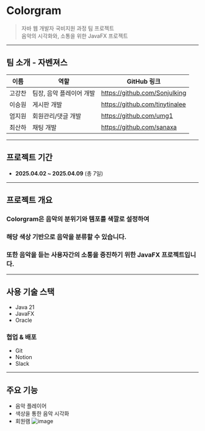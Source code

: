 # Colorgram
> 자바 웹 개발자 국비지원 과정 팀 프로젝트  
> 음악의 시각화와, 소통을 위한 JavaFX 프로젝트  

---

## 팀 소개 - 자벤져스
|  이름  |          역할            |          GitHub 링크           |
|--------|--------------------------|--------------------------------|
| 고강찬 | 팀장, 음악 플레이어 개발 | https://github.com/Sonjulking  |
| 이승원 |       게시판 개발        | https://github.com/tinytinalee |
| 엄지원 |    회원관리/댓글 개발    | https://github.com/umg1        |
| 최산하 |        채팅 개발         | https://github.com/sanaxa      |

---

## 프로젝트 기간
- **2025.04.02 ~ 2025.04.09** (총 7일)

---

## 프로젝트 개요
### **Colorgram**은 음악의 분위기와 템포를 색깔로 설정하여  
### 해당 색상 기반으로 음악을 분류할 수 있습니다.  
### 또한 음악을 듣는 사용자간의 소통을 증진하기 위한 JavaFX 프로젝트입니다.

---

## 사용 기술 스택
- Java 21
- JavaFX
- Oracle

### 협업 & 배포
- Git
- Notion
- Slack

---

## 주요 기능
- 음악 플레이어  
- 색상을 통한 음악 시각화  
- 회원램
![image](https://github.com/user-attachments/assets/1fb7edd2-0462-4fab-ae1d-947b46bf342a)

